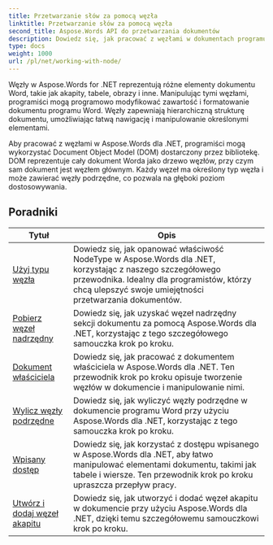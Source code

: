 ```yaml
---
title: Przetwarzanie słów za pomocą węzła
linktitle: Przetwarzanie słów za pomocą węzła
second_title: Aspose.Words API do przetwarzania dokumentów
description: Dowiedz się, jak pracować z węzłami w dokumentach programu Word przy użyciu Aspose.Words dla .NET. Szczegółowe tutoriale z przykładami kodu.
type: docs
weight: 1000
url: /pl/net/working-with-node/
---
```

Węzły w Aspose.Words for .NET reprezentują różne elementy dokumentu Word, takie jak akapity, tabele, obrazy i inne. Manipulując tymi węzłami, programiści mogą programowo modyfikować zawartość i formatowanie dokumentu programu Word. Węzły zapewniają hierarchiczną strukturę dokumentu, umożliwiając łatwą nawigację i manipulowanie określonymi elementami.

Aby pracować z węzłami w Aspose.Words dla .NET, programiści mogą wykorzystać Document Object Model (DOM) dostarczony przez bibliotekę. DOM reprezentuje cały dokument Worda jako drzewo węzłów, przy czym sam dokument jest węzłem głównym. Każdy węzeł ma określony typ węzła i może zawierać węzły podrzędne, co pozwala na głęboki poziom dostosowywania.

 ## Poradniki
| Tytuł | Opis |
| --- | --- |
| [Użyj typu węzła](./use-node-type/) | Dowiedz się, jak opanować właściwość NodeType w Aspose.Words dla .NET, korzystając z naszego szczegółowego przewodnika. Idealny dla programistów, którzy chcą ulepszyć swoje umiejętności przetwarzania dokumentów. |
| [Pobierz węzeł nadrzędny](./get-parent-node/) | Dowiedz się, jak uzyskać węzeł nadrzędny sekcji dokumentu za pomocą Aspose.Words dla .NET, korzystając z tego szczegółowego samouczka krok po kroku. |
| [Dokument właściciela](./owner-document/) | Dowiedz się, jak pracować z dokumentem właściciela w Aspose.Words dla .NET. Ten przewodnik krok po kroku opisuje tworzenie węzłów w dokumencie i manipulowanie nimi. |
| [Wylicz węzły podrzędne](./enumerate-child-nodes/) | Dowiedz się, jak wyliczyć węzły podrzędne w dokumencie programu Word przy użyciu Aspose.Words dla .NET, korzystając z tego samouczka krok po kroku. |
| [Wpisany dostęp](./typed-access/) | Dowiedz się, jak korzystać z dostępu wpisanego w Aspose.Words dla .NET, aby łatwo manipulować elementami dokumentu, takimi jak tabele i wiersze. Ten przewodnik krok po kroku upraszcza przepływ pracy. |
| [Utwórz i dodaj węzeł akapitu](./create-and-add-paragraph-node/) | Dowiedz się, jak utworzyć i dodać węzeł akapitu w dokumencie przy użyciu Aspose.Words dla .NET, dzięki temu szczegółowemu samouczkowi krok po kroku. |